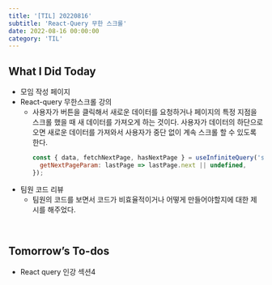 ```yaml
---
title: '[TIL] 20220816'
subtitle: 'React-Query 무한 스크롤'
date: 2022-08-16 00:00:00
category: 'TIL'
---
```


## What I Did Today

- 모임 작성 페이지
- React-query 무한스크롤 강의
  - 사용자가 버튼을 클릭해서 새로운 데이터를 요청하거나 페이지의 특정 지점을 스크롤 했을 때 새 데이터를 가져오게 하는 것이다.
    사용자가 데이터의 하단으로 오면 새로운 데이터를 가져와서 사용자가 중단 없이 계속 스크롤 할 수 있도록 한다.
    ```jsx
    const { data, fetchNextPage, hasNextPage } = useInfiniteQuery('sw-people', ({ pageParam }) => fetchUrl(pageParam), {
      getNextPageParam: lastPage => lastPage.next || undefined,
    });
    ```
- 팀원 코드 리뷰
  - 팀원의 코드를 보면서 코드가 비효율적이거나 어떻게 만들어야할지에 대한 제시를 해주었다.

<br/>

## Tomorrow’s To-dos

- React query 인강 섹션4

  <br/>
